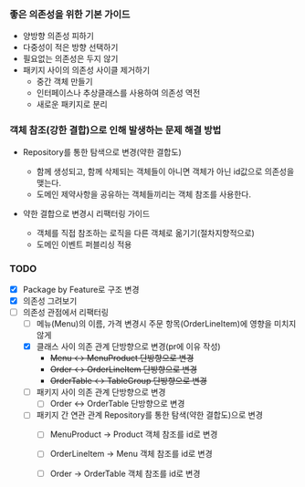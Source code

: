 ### 좋은 의존성을 위한 기본 가이드 
- 양방향 의존성 피하기
- 다중성이 적은 방향 선택하기
- 필요없는 의존성은 두지 않기
- 패키지 사이의 의존성 사이클 제거하기
    - 중간 객체 만들기
    - 인터페이스나 추상클래스를 사용하여 의존성 역전
    - 새로운 패키지로 분리

### 객체 참조(강한 결합)으로 인해 발생하는 문제 해결 방법
- Repository를 통한 탐색으로 변경(약한 결합도)
    - 함께 생성되고, 함께 삭제되는 객체들이 아니면 객체가 아닌 id값으로 의존성을 맺는다.
    - 도메인 제약사항을 공유하는 객체들끼리는 객체 참조를 사용한다.
    
- 약한 결합으로 변경시 리팩터링 가이드
  - 객체를 직접 참조하는 로직을 다른 객체로 옮기기(절차지향적으로)
  - 도메인 이벤트 퍼블리싱 적용

### TODO
- [x] Package by Feature로 구조 변경
- [x] 의존성 그려보기
- [ ] 의존성 관점에서 리팩터링
    - [ ] 메뉴(Menu)의 이름, 가격 변경시 주문 항목(OrderLineItem)에 영향을 미치지 않게
    - [x] 클래스 사이 의존 관계 단방향으로 변경(pr에 이유 작성)
        - ~~Menu <-> MenuProduct 단방향으로 변경~~
        - ~~Order <-> OrderLineItem 단방향으로 변경~~
        - ~~OrderTable <-> TableGroup 단방향으로 변경~~
    - [ ] 패키지 사이 의존 관계 단방향으로 변경
        - [ ] Order <-> OrderTable 단방향으로 변경
    - [ ] 패키지 간 연관 관계 Repository를 통한 탐색(약한 결합도)으로 변경
        - [ ] MenuProduct -> Product 객체 참조를 id로 변경
        - [ ] OrderLineItem -> Menu 객체 참조를 id로 변경
        - [ ] Order -> OrderTable 객체 참조를 id로 변경

